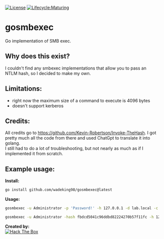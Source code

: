 [![License](https://img.shields.io/badge/License-Apache%202.0-blue.svg)](https://opensource.org/licenses/Apache-2.0)
[![Lifecycle:Maturing](https://img.shields.io/badge/Lifecycle-Maturing-007EC6)](https://github.com/bcgov/repomountie/blob/master/doc/lifecycle-badges.md)
# gosmbexec

Go implementation of SMB exec.

## Why does this exist?
I couldn't find any smbexec implementations that allow you to pass an NTLM hash, so I decided to make my own.

## Limitations:
- right now the maximum size of a command to execute is 4096 bytes
- doesn't support kerberos

## Credits:
All credits go to https://github.com/Kevin-Robertson/Invoke-TheHash. I got pretty much all the code from there and used ChatGpt to translate it into golang.  
I still had to do a lot of troubleshooting, but not nearly as much as if I implemented it from scratch.

## Example usage:
**Install:**
```bash
go install github.com/wadeking98/gosmbexec@latest
```

**Usage:**
```bash
gosmbexec -u Administrator -p 'Password!' -h 127.0.0.1 -d lab.local -c 'echo test C:\test.txt'
```
```bash
gosmbexec -u Administrator -hash fbdcd5041c96ddbd82224270b57f11fc -h 127.0.0.1 -d lab.local -c 'echo test C:\test.txt'
```

**Created by:**  
 <a href="https://app.hackthebox.com/users/254685"><img src="http://www.hackthebox.eu/badge/image/254685" alt="Hack The Box"></a>

